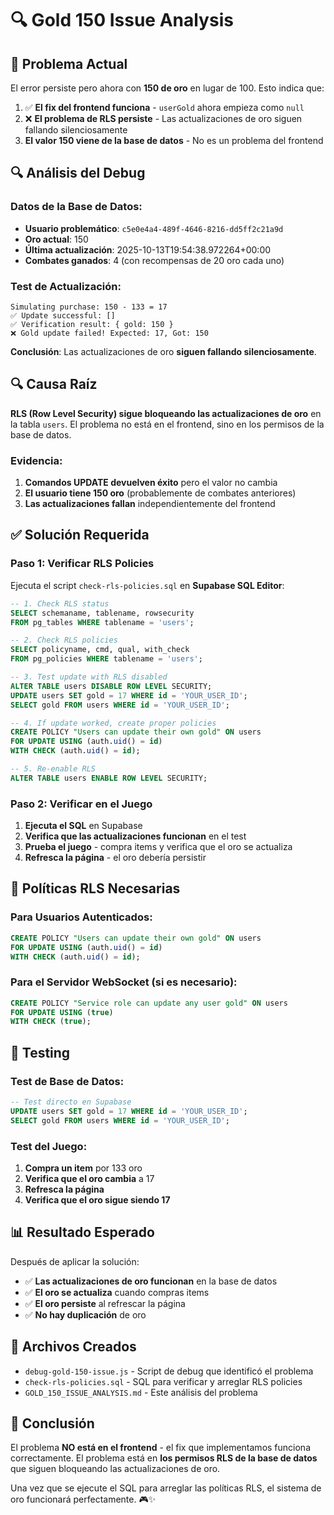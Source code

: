 # 🔍 Gold 150 Issue Analysis

## 🚨 **Problema Actual**

El error persiste pero ahora con **150 de oro** en lugar de 100. Esto indica que:

1. ✅ **El fix del frontend funciona** - `userGold` ahora empieza como `null`
2. ❌ **El problema de RLS persiste** - Las actualizaciones de oro siguen fallando silenciosamente
3. **El valor 150 viene de la base de datos** - No es un problema del frontend

## 🔍 **Análisis del Debug**

### **Datos de la Base de Datos:**
- **Usuario problemático**: `c5e0e4a4-489f-4646-8216-dd5ff2c21a9d`
- **Oro actual**: 150
- **Última actualización**: 2025-10-13T19:54:38.972264+00:00
- **Combates ganados**: 4 (con recompensas de 20 oro cada uno)

### **Test de Actualización:**
```
Simulating purchase: 150 - 133 = 17
✅ Update successful: []
✅ Verification result: { gold: 150 }
❌ Gold update failed! Expected: 17, Got: 150
```

**Conclusión**: Las actualizaciones de oro **siguen fallando silenciosamente**.

## 🔍 **Causa Raíz**

**RLS (Row Level Security) sigue bloqueando las actualizaciones de oro** en la tabla `users`. El problema no está en el frontend, sino en los permisos de la base de datos.

### **Evidencia:**
1. **Comandos UPDATE devuelven éxito** pero el valor no cambia
2. **El usuario tiene 150 oro** (probablemente de combates anteriores)
3. **Las actualizaciones fallan** independientemente del frontend

## ✅ **Solución Requerida**

### **Paso 1: Verificar RLS Policies**

Ejecuta el script `check-rls-policies.sql` en **Supabase SQL Editor**:

```sql
-- 1. Check RLS status
SELECT schemaname, tablename, rowsecurity 
FROM pg_tables WHERE tablename = 'users';

-- 2. Check RLS policies
SELECT policyname, cmd, qual, with_check
FROM pg_policies WHERE tablename = 'users';

-- 3. Test update with RLS disabled
ALTER TABLE users DISABLE ROW LEVEL SECURITY;
UPDATE users SET gold = 17 WHERE id = 'YOUR_USER_ID';
SELECT gold FROM users WHERE id = 'YOUR_USER_ID';

-- 4. If update worked, create proper policies
CREATE POLICY "Users can update their own gold" ON users
FOR UPDATE USING (auth.uid() = id)
WITH CHECK (auth.uid() = id);

-- 5. Re-enable RLS
ALTER TABLE users ENABLE ROW LEVEL SECURITY;
```

### **Paso 2: Verificar en el Juego**

1. **Ejecuta el SQL** en Supabase
2. **Verifica que las actualizaciones funcionan** en el test
3. **Prueba el juego** - compra items y verifica que el oro se actualiza
4. **Refresca la página** - el oro debería persistir

## 🎯 **Políticas RLS Necesarias**

### **Para Usuarios Autenticados:**
```sql
CREATE POLICY "Users can update their own gold" ON users
FOR UPDATE USING (auth.uid() = id)
WITH CHECK (auth.uid() = id);
```

### **Para el Servidor WebSocket (si es necesario):**
```sql
CREATE POLICY "Service role can update any user gold" ON users
FOR UPDATE USING (true)
WITH CHECK (true);
```

## 🧪 **Testing**

### **Test de Base de Datos:**
```sql
-- Test directo en Supabase
UPDATE users SET gold = 17 WHERE id = 'YOUR_USER_ID';
SELECT gold FROM users WHERE id = 'YOUR_USER_ID';
```

### **Test del Juego:**
1. **Compra un item** por 133 oro
2. **Verifica que el oro cambia** a 17
3. **Refresca la página**
4. **Verifica que el oro sigue siendo 17**

## 📊 **Resultado Esperado**

Después de aplicar la solución:

- ✅ **Las actualizaciones de oro funcionan** en la base de datos
- ✅ **El oro se actualiza** cuando compras items
- ✅ **El oro persiste** al refrescar la página
- ✅ **No hay duplicación** de oro

## 🔧 **Archivos Creados**

- `debug-gold-150-issue.js` - Script de debug que identificó el problema
- `check-rls-policies.sql` - SQL para verificar y arreglar RLS policies
- `GOLD_150_ISSUE_ANALYSIS.md` - Este análisis del problema

## 🎉 **Conclusión**

El problema **NO está en el frontend** - el fix que implementamos funciona correctamente. El problema está en **los permisos RLS de la base de datos** que siguen bloqueando las actualizaciones de oro.

Una vez que se ejecute el SQL para arreglar las políticas RLS, el sistema de oro funcionará perfectamente. 🎮✨
